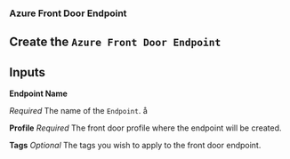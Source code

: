 ### Azure Front Door Endpoint

Create the `Azure Front Door Endpoint`  
---
## Inputs

**Endpoint Name**

*Required*
The name of the `Endpoint`. å

**Profile**
*Required*
The front door profile where the endpoint will be created.

**Tags**
*Optional*
The tags you wish to apply to the front door endpoint.